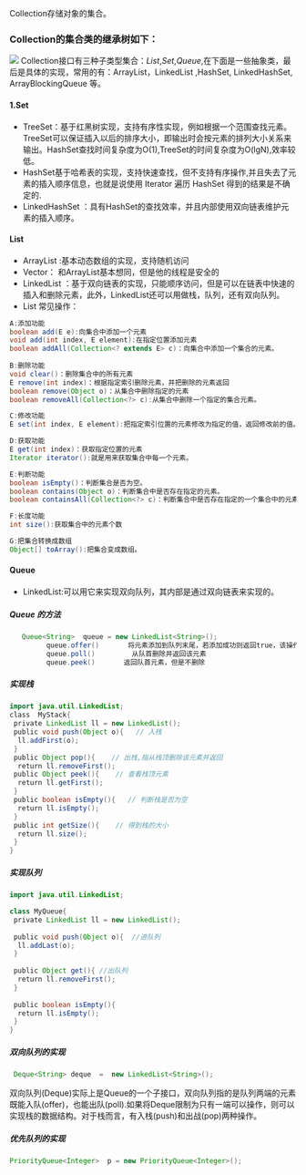Collection存储对象的集合。
### Collection的集合类的继承树如下：
![](https://img-blog.csdnimg.cn/20190717224652123.png?x-oss-process=image/watermark,type_ZmFuZ3poZW5naGVpdGk,shadow_10,text_aHR0cHM6Ly9ibG9nLmNzZG4ubmV0L2phdmFlZV9nYW8=,size_16,color_FFFFFF,t_70)
Collection接口有三种子类型集合：_*List*_,_*Set*_,_*Queue*_,在下面是一些抽象类，最后是具体的实现，常用的有：ArrayList，LinkedList ,HashSet, LinkedHashSet,  ArrayBlockingQueue 等。  
#### 1.Set  
* TreeSet：基于红黑树实现，支持有序性实现，例如根据一个范围查找元素。TreeSet可以保证插入以后的排序大小，即输出时会按元素的排列大小关系来输出。HashSet查找时间复杂度为O(1),TreeSet的时间复杂度为O(lgN),效率较低。  
* HashSet基于哈希表的实现，支持快速查找，但不支持有序操作,并且失去了元素的插⼊顺序信息，也就是说使⽤ Iterator 遍历 HashSet 得到的结果是不确定的.
* LinkedHashSet ：具有HashSet的查找效率，并且内部使用双向链表维护元素的插入顺序。  
  
#### List  
* ArrayList :基本动态数组的实现，支持随机访问
* Vector： 和ArrayList基本想同，但是他的线程是安全的
* LinkedList ：基于双向链表的实现，只能顺序访问，但是可以在链表中快速的插入和删除元素，此外，LinkedList还可以用做栈，队列，还有双向队列。  
* List 常见操作：  
``` java
A:添加功能
boolean add(E e):向集合中添加一个元素
void add(int index, E element):在指定位置添加元素
boolean addAll(Collection<? extends E> c)：向集合中添加一个集合的元素。
    
B:删除功能
void clear()：删除集合中的所有元素
E remove(int index)：根据指定索引删除元素，并把删除的元素返回
boolean remove(Object o)：从集合中删除指定的元素
boolean removeAll(Collection<?> c):从集合中删除一个指定的集合元素。

C:修改功能
E set(int index, E element):把指定索引位置的元素修改为指定的值，返回修改前的值。

D:获取功能
E get(int index)：获取指定位置的元素
Iterator iterator():就是用来获取集合中每一个元素。

E:判断功能
boolean isEmpty()：判断集合是否为空。
boolean contains(Object o)：判断集合中是否存在指定的元素。
boolean containsAll(Collection<?> c)：判断集合中是否存在指定的一个集合中的元素。

F:长度功能
int size():获取集合中的元素个数

G:把集合转换成数组
Object[] toArray():把集合变成数组。  
```  
#### Queue  
* LinkedList:可以用它来实现双向队列，其内部是通过双向链表来实现的。
##### Queue 的方法
```java
   Queue<String>  queue = new LinkedList<String>();  
         queue.offer()       将元素添加到队列末尾，若添加成功则返回true，该操作主要是给容量受限的队列设计的。
         queue.poll()         从队首删除并返回该元素
         queue.peek()       返回队首元素，但是不删除 
```

##### 实现栈
```java
import java.util.LinkedList;
class  MyStack{
 private LinkedList ll = new LinkedList();
 public void push(Object o){   // 入栈
  ll.addFirst(o);
 }
 public Object pop(){    // 出栈,指从栈顶删除该元素并返回
  return ll.removeFirst();
 public Object peek(){    // 查看栈顶元素
  return ll.getFirst();
 }
 public boolean isEmpty(){   // 判断栈是否为空
  return ll.isEmpty();
 }
 public int getSize(){    // 得到栈的大小
  return ll.size();
 }
}
```  
##### 实现队列  
```java  
import java.util.LinkedList;

class MyQueue{
 private LinkedList ll = new LinkedList();
 
 public void push(Object o){  //进队列
  ll.addLast(o);
 }
 
 public Object get(){ //出队列
  return ll.removeFirst();
 }
 
 public boolean isEmpty(){
  return ll.isEmpty();
 }
}  
```    
##### 双向队列的实现  
```java
 Deque<String> deque  =  new LinkedList<String>();
``` 
双向队列(Deque)实际上是Queue的一个子接口，双向队列指的是队列两端的元素既能入队(offer)，也能出队(poll).如果将Deque限制为只有一端可以操作，则可以实现栈的数据结构。对于栈而言，有入栈(push)和出战(pop)两种操作。
##### 优先队列的实现  
```java
PriorityQueue<Integer>  p = new PriorityQueue<Integer>();  
``` 